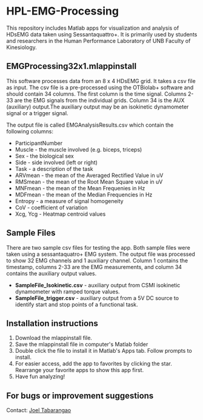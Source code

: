 # HPL-EMG-Processing

This repository includes Matlab apps for visualization and analysis of HDsEMG data taken using Sessantaquattro+. It is primarily used by students and researchers in the Human Performance Laboratory of UNB Faculty of Kinesiology.

## EMGProcessing32x1.mlappinstall

This software processes data from an 8 x 4 HDsEMG grid. It takes a csv file as input. The csv file is a pre-processed using the OTBiolab+ software and should contain 34 columns. The first column is the time signal. Columns 2-33 are the EMG signals from the individual grids. Column 34 is the AUX (auxiliary) output.The auxiliary output may be an isokinetic dynamometer signal or a trigger signal. 

The output file is called EMGAnalysisResults.csv which contain the following columns:
* ParticipantNumber
* Muscle - the muscle involved (e.g. biceps, triceps)
* Sex - the biological sex
* Side - side involved (left or right)
* Task - a description of the task
* ARVmean - the mean of the Averaged Rectified Value in uV 
* RMSmean - the mean of the Root Mean Square value in uV 
* MNFmean - the mean of the Mean Frequenies  in Hz 
* MDFmean - the mean of the Median Frequencies in Hz
* Entropy - a measure of signal homogeneity
* CoV - coefficient of variation
* Xcg, Ycg - Heatmap centroid values

## Sample Files
There are two sample csv files for testing the app. Both sample files were taken using a sessantaquatro+ EMG system. The output file was processed to show 32 EMG channels and 1 auxiliary channel. Column 1 contains the timestamp, columns 2-33 are the EMG measurements, and column 34 contains the auxiliary output values. 

* <b>SampleFile_Isokinetic.csv</b> - auxiliary output from CSMI isokinetic dynamometer with ramped torque values.
* <b>SampleFile_trigger.csv</b> - auxiliary output from a 5V DC source to identify start and stop points of a functional task. 

## Installation instructions
1. Download the mlappinstall file. 
2. Save the mlappinstall file in computer's Matlab folder
3. Double click the file to install it in Matlab's Apps tab. Follow prompts to install.
4. For easier access, add the app to favorites by clicking the star. Rearrange your favorite apps to show this app first.
5. Have fun analyzing! 

## For bugs or improvement suggestions
Contact: <a href = "mailto: joel.tabarangao@unb.ca">Joel Tabarangao </a> 
